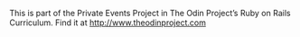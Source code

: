 This is part of the Private Events Project in The Odin Project’s Ruby on Rails Curriculum. Find it at http://www.theodinproject.com